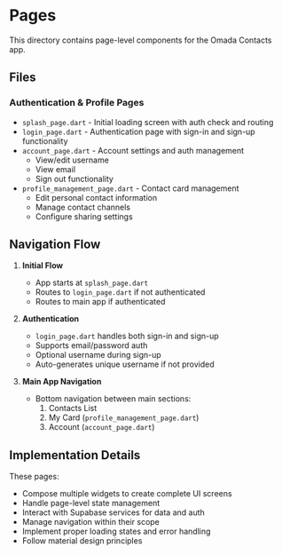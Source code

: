 # Pages

This directory contains page-level components for the Omada Contacts app.

## Files

### Authentication & Profile Pages
- `splash_page.dart` - Initial loading screen with auth check and routing
- `login_page.dart` - Authentication page with sign-in and sign-up functionality
- `account_page.dart` - Account settings and auth management
  - View/edit username
  - View email
  - Sign out functionality
- `profile_management_page.dart` - Contact card management
  - Edit personal contact information
  - Manage contact channels
  - Configure sharing settings

## Navigation Flow

1. **Initial Flow**
   - App starts at `splash_page.dart`
   - Routes to `login_page.dart` if not authenticated
   - Routes to main app if authenticated

2. **Authentication**
   - `login_page.dart` handles both sign-in and sign-up
   - Supports email/password auth
   - Optional username during sign-up
   - Auto-generates unique username if not provided

3. **Main App Navigation**
   - Bottom navigation between main sections:
     1. Contacts List
     2. My Card (`profile_management_page.dart`)
     3. Account (`account_page.dart`)

## Implementation Details

These pages:
- Compose multiple widgets to create complete UI screens
- Handle page-level state management
- Interact with Supabase services for data and auth
- Manage navigation within their scope
- Implement proper loading states and error handling
- Follow material design principles